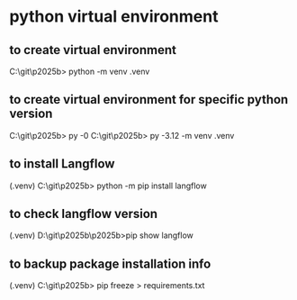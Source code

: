 # python virtual environment

## to create virtual environment
C:\git\p2025b> python -m venv .venv

## to create virtual environment for specific python version
C:\git\p2025b> py -0
C:\git\p2025b> py -3.12 -m venv .venv

## to install Langflow
(.venv) C:\git\p2025b> python -m pip install langflow

## to check langflow version
(.venv) D:\git\p2025b\p2025b>pip show langflow

## to backup package installation info
(.venv) C:\git\p2025b> pip freeze > requirements.txt
